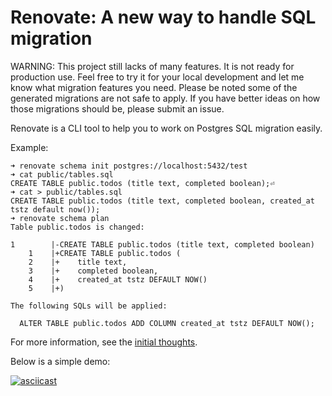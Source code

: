 # Renovate: A new way to handle SQL migration

WARNING: This project still lacks of many features. It is not ready for production use. Feel free to try it for your local development and let me know what migration features you need. Please be noted some of the generated migrations are not safe to apply. If you have better ideas on how those migrations should be, please submit an issue.

Renovate is a CLI tool to help you to work on Postgres SQL migration easily.

Example:

```console,ignore
➜ renovate schema init postgres://localhost:5432/test
➜ cat public/tables.sql
CREATE TABLE public.todos (title text, completed boolean);⏎
➜ cat > public/tables.sql
CREATE TABLE public.todos (title text, completed boolean, created_at tstz default now());
➜ renovate schema plan
Table public.todos is changed:

1        |-CREATE TABLE public.todos (title text, completed boolean)
    1    |+CREATE TABLE public.todos (
    2    |+    title text,
    3    |+    completed boolean,
    4    |+    created_at tstz DEFAULT NOW()
    5    |+)

The following SQLs will be applied:

  ALTER TABLE public.todos ADD COLUMN created_at tstz DEFAULT NOW();
```

For more information, see the [initial thoughts](./rfcs/0001-sql-migration.md).

Below is a simple demo:

[![asciicast](https://asciinema.org/a/N7Pd3gDPGFcpCddREJKAKTtbx.svg)](https://asciinema.org/a/N7Pd3gDPGFcpCddREJKAKTtbx)
